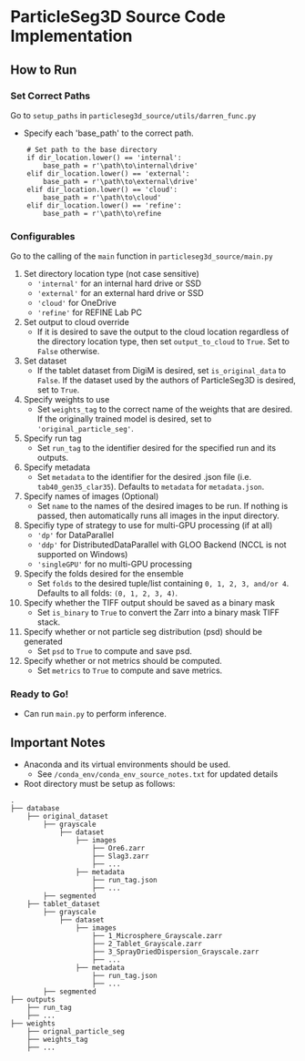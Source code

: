 # ParticleSeg3D Source Code Implementation

## How to Run
### Set Correct Paths
Go to `setup_paths` in `particleseg3d_source/utils/darren_func.py`
- Specify each 'base_path' to the correct path.
```
    # Set path to the base directory
    if dir_location.lower() == 'internal':
        base_path = r'\path\to\internal\drive'
    elif dir_location.lower() == 'external':
        base_path = r'\path\to\external\drive'
    elif dir_location.lower() == 'cloud':
        base_path = r'\path\to\cloud'
    elif dir_location.lower() == 'refine':
        base_path = r'\path\to\refine
```

### Configurables
Go to the calling of the `main` function in `particleseg3d_source/main.py`
1. Set directory location type (not case sensitive)
    - `'internal'` for an internal hard drive or SSD
    - `'external'` for an external hard drive or SSD
    - `'cloud'` for OneDrive
    - `'refine'` for REFINE Lab PC
2. Set output to cloud override
    - If it is desired to save the output to the cloud location regardless of the directory location type, then set `output_to_cloud` to `True`. Set to `False` otherwise.
3. Set dataset
    - If the tablet dataset from DigiM is desired, set `is_original_data` to `False`. If the dataset used by the authors of ParticleSeg3D is desired, set to `True`.
4. Specify weights to use
    - Set `weights_tag` to the correct name of the weights that are desired. If the originally trained model is desired, set to `'original_particle_seg'`.
5. Specify run tag
    - Set `run_tag` to the identifier desired for the specified run and its outputs.
6. Specify metadata
    - Set `metadata` to the identifier for the desired .json file (i.e. `tab40_gen35_clar35`). Defaults to `metadata` for `metadata.json`.
7. Specify names of images (Optional)
    - Set `name` to the names of the desired images to be run. If nothing is passed, then automatically runs all images in the input directory.
8. Specifiy type of strategy to use for multi-GPU processing (if at all)
    - `'dp'` for DataParallel
    - `'ddp'` for DistributedDataParallel with GLOO Backend (NCCL is not supported on Windows)
    - `'singleGPU'` for no multi-GPU processing
9. Specify the folds desired for the ensemble
    - Set `folds` to the desired tuple/list containing `0, 1, 2, 3, and/or 4`. Defaults to all folds: `(0, 1, 2, 3, 4)`.
10. Specify whether the TIFF output should be saved as a binary mask
    - Set `is_binary` to `True` to convert the Zarr into a binary mask TIFF stack.
11. Specify whether or not particle seg distribution (psd) should be generated
    - Set `psd` to `True` to compute and save psd.
12. Specify whether or not metrics should be computed.
    - Set `metrics` to `True` to compute and save metrics.

### Ready to Go!
- Can run `main.py` to perform inference.

## Important Notes
- Anaconda and its virtual environments should be used.
    - See `/conda_env/conda_env_source_notes.txt` for updated details
- Root directory must be setup as follows:
```
.
├── database
    ├── original_dataset
        ├── grayscale
            ├── dataset
                ├── images
                    ├── Ore6.zarr
                    ├── Slag3.zarr
                    ├── ...
                ├── metadata
                    ├── run_tag.json
                    ├── ...
        ├── segmented
    ├── tablet_dataset
        ├── grayscale
            ├── dataset
                ├── images
                    ├── 1_Microsphere_Grayscale.zarr
                    ├── 2_Tablet_Grayscale.zarr
                    ├── 3_SprayDriedDispersion_Grayscale.zarr
                    ├── ...
                ├── metadata
                    ├── run_tag.json
                    ├── ...
        ├── segmented
├── outputs
    ├── run_tag
    ├── ...
├── weights
    ├── orignal_particle_seg
    ├── weights_tag
    ├── ...
